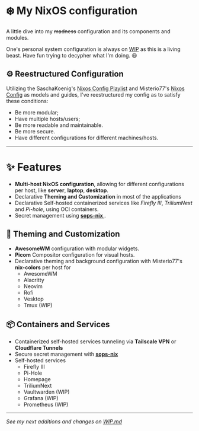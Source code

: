 # :snowflake: My NixOS configuration

A little dive into my ~~madness~~ configuration and its components and modules.

One's personal system configuration is always on [WIP](./WIP.md) as this is a living beast. Have fun trying to decypher what I'm doing. :laughing:


## :gear: Reestructured Configuration

Utilizing the SaschaKoenig's [Nixos Config Playlist](https://www.youtube.com/watch?v=43VvFgPsPtY&list=PLCQqUlIAw2cCuc3gRV9jIBGHeekVyBUnC) and Misterio77's [Nixos Config](https://github.com/Misterio77/nix-config) as models and guides, I've reestructured my config as to satisfy these conditions:
* Be more modular;
* Have multiple hosts/users;
* Be more readable and maintainable.
* Be more secure.
* Have different configurations for different machines/hosts.

---

# :sparkles: Features

* **Multi-host NixOS configuration**, allowing for different configurations per host, like **server**, **laptop**, **desktop**.
* Declarative **Theming and Customization** in most of the applications
* Declarative Self-hosted containerized services like *Firefly III*, *TriliumNext* and *Pi-hole*, using OCI containers.
* Secret management using [ **sops-nix** ](https://github.com/Mic92/sops-nix).

## :art: Theming and Customization

* **AwesomeWM** configuration with modular widgets.
* **Picom** Compositor configuration for visual hosts.
* Declarative theming and background configuration with Misterio77's **nix-colors** per host for
  * AwesomeWM
  * Alacritty
  * Neovim
  * Rofi
  * Vesktop
  * Tmux (WIP)

## :package: Containers and Services

* Containerized self-hosted services tunneling via **Tailscale VPN** or **Cloudflare Tunnels**
* Secure secret management with [ **sops-nix** ](https://github.com/Mic92/sops-nix)
* Self-hosted services
  * Firefly III
  * Pi-Hole
  * Homepage
  * TriliumNext
  * Vaultwarden (WIP)
  * Grafana (WIP)
  * Prometheus (WIP)
---

*See my next additions and changes on [WIP.md](./WIP.md)*
